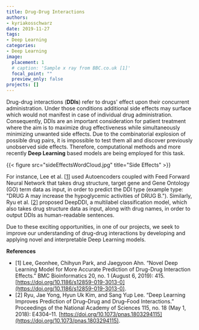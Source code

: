 ```yaml
---
title: Drug-Drug Interactions
authors: 
- kyriakosschwarz
date: 2019-11-27
tags: 
- Deep Learning
categories:
- Deep Learning
image:
  placement: 1
  # caption: 'Sample x ray from BBC.co.uk [1]'
  focal_point: ""
  preview_only: false
projects: []
---
```


Drug-drug interactions (**DDIs**) refer to drugs' effect upon their concurrent administration. Under those conditions additional side effects may surface which would not manifest in case of individual drug administration. Consequently, DDIs are an important consideration for patient treatment where the aim is to maximize drug effectiveness while simultaneously minimizing unwanted side effects. Due to the combinatorial explosion of possible drug pairs, it is impossible to test them all and discover previously unobserved side effects. Therefore, computational methods and more recently **Deep Learning** based models are being employed for this task. 

{{< figure src="sideEffectsWordCloud.jpg" title="Side Effects" >}}

For instance, Lee et al. [[1](https://doi.org/10.1186/s12859-019-3013-0)] used Autoencoders coupled with Feed Forward Neural Network that takes drug structure, target gene and Gene Ontology (GO) term data as input, in order to predict the DDI type (example type: "DRUG A may increase the hypoglycemic activities of DRUG B."). Similarly, Ryu et al. [[2](https://doi.org/10.1073/pnas.1803294115)] proposed DeepDDI, a multilabel classification model, which also takes drug structure data as input, along with drug names, in order to output DDIs as human-readable sentences.

Due to these exciting opportunities, in one of our projects, we seek to improve our understanding of drug-drug interactions by developing and applying novel and interpretable Deep Learning models.

**References**

- [1] Lee, Geonhee, Chihyun Park, and Jaegyoon Ahn. “Novel Deep Learning Model for More Accurate Prediction of Drug-Drug Interaction Effects.” BMC Bioinformatics 20, no. 1 (August 6, 2019): 415. [https://doi.org/10.1186/s12859-019-3013-0](https://doi.org/10.1186/s12859-019-3013-0).
- [2] Ryu, Jae Yong, Hyun Uk Kim, and Sang Yup Lee. “Deep Learning Improves Prediction of Drug–Drug and Drug–Food Interactions.” Proceedings of the National Academy of Sciences 115, no. 18 (May 1, 2018): E4304–11. [https://doi.org/10.1073/pnas.1803294115](https://doi.org/10.1073/pnas.1803294115).
